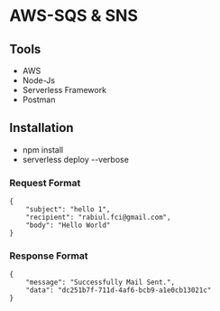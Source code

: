 # AWS-SQS & SNS

## Tools

-   AWS
-   Node-Js
-   Serverless Framework
-   Postman

## Installation

- npm install
- serverless deploy --verbose

### Request Format

```
{
    "subject": "hello 1",
    "recipient": "rabiul.fci@gmail.com",
    "body": "Hello World"
}
```
### Response Format

```
{
    "message": "Successfully Mail Sent.",
    "data": "dc251b7f-711d-4af6-bcb9-a1e0cb13021c"
}
```